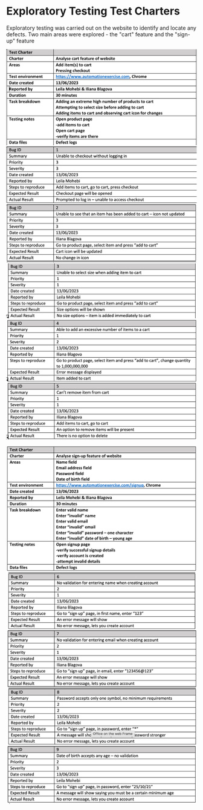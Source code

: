 # Exploratory Testing Test Charters
Exploratory testing was carried out on the website to identify and locate any defects.
Two main areas were explored - the "cart" feature and the "sign-up" feature

![Test charter 1](ExploratoryTesting/img11.png)
![defect 1](ExploratoryTesting/img.png)
![defect 2](ExploratoryTesting/img_2.png)
![defect 3](ExploratoryTesting/img_3.png)
![defect 4](ExploratoryTesting/img_4.png)
![defect 5](ExploratoryTesting/img_6.png)

![Test charter 2](ExploratoryTesting/img12.png)
![defect 6](ExploratoryTesting/img_7.png)
![defect 7](ExploratoryTesting/img_11.png)
![defect 8](ExploratoryTesting/img_8.png)
![defect 9](ExploratoryTesting/img_10.png)

